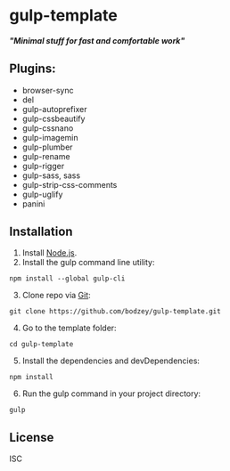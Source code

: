 # gulp-template
#### _"Minimal stuff for fast and comfortable work"_

## Plugins:

- browser-sync
- del
- gulp-autoprefixer
- gulp-cssbeautify
- gulp-cssnano
- gulp-imagemin
- gulp-plumber
- gulp-rename
- gulp-rigger
- gulp-sass, sass
- gulp-strip-css-comments
- gulp-uglify
- panini



## Installation

1. Install [Node.js](https://nodejs.org/).
2. Install the gulp command line utility:
```
npm install --global gulp-cli
```
3. Clone repo via [Git](https://git-scm.com/downloads/):
```
git clone https://github.com/bodzey/gulp-template.git
```
4. Go to the template folder:
```
cd gulp-template
```
5. Install the dependencies and devDependencies:
```
npm install
```
6. Run the gulp command in your project directory:
```
gulp
```

## License
ISC
